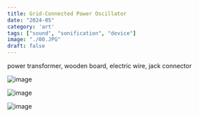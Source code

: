 ```yaml
---
title: Grid-Connected Power Oscillator
date: "2024-05"
category: 'art'
tags: ["sound", "sonification", "device"]
image: "./00.JPG"
draft: false
---
```


power transformer, wooden board, electric wire, jack connector

![image](./00.JPG)

![image](./01.JPG)

![image](./02.JPG)